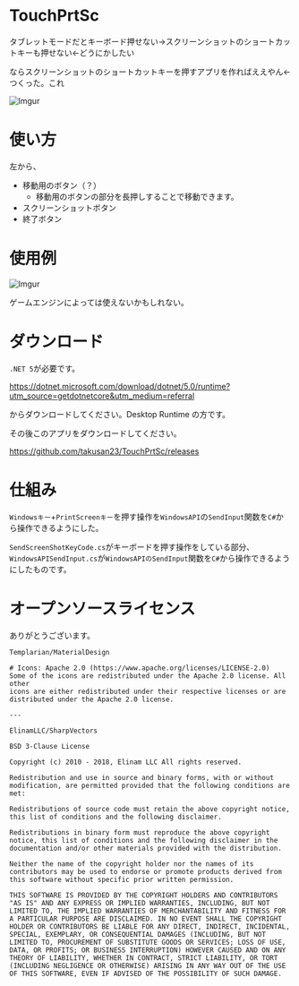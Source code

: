 ﻿# TouchPrtSc

タブレットモードだとキーボード押せない→スクリーンショットのショートカットキーも押せない←どうにかしたい  

ならスクリーンショットのショートカットキーを押すアプリを作ればええやん←つくった。これ

![Imgur](https://imgur.com/AyttNrS.png)

# 使い方
左から、

- 移動用のボタン（？）
    - 移動用のボタンの部分を長押しすることで移動できます。
- スクリーンショットボタン
- 終了ボタン

# 使用例

![Imgur](https://imgur.com/ukEHgS3.png)

ゲームエンジンによっては使えないかもしれない。

# ダウンロード

`.NET 5`が必要です。  

https://dotnet.microsoft.com/download/dotnet/5.0/runtime?utm_source=getdotnetcore&utm_medium=referral

からダウンロードしてください。Desktop Runtime の方です。

その後このアプリをダウンロードしてください。  

https://github.com/takusan23/TouchPrtSc/releases

# 仕組み
`Windowsキー`+`PrintScreenキー`を押す操作を`WindowsAPI`の`SendInput`関数を`C#`から操作できるようにした。

`SendScreenShotKeyCode.cs`がキーボードを押す操作をしている部分、`WindowsAPISendInput.cs`が`WindowsAPIのSendInput`関数を`C#`から操作できるようにしたものです。

# オープンソースライセンス
ありがとうございます。

```
Templarian/MaterialDesign

# Icons: Apache 2.0 (https://www.apache.org/licenses/LICENSE-2.0)
Some of the icons are redistributed under the Apache 2.0 license. All other
icons are either redistributed under their respective licenses or are
distributed under the Apache 2.0 license.

---

ElinamLLC/SharpVectors

BSD 3-Clause License

Copyright (c) 2010 - 2018, Elinam LLC All rights reserved.

Redistribution and use in source and binary forms, with or without modification, are permitted provided that the following conditions are met:

Redistributions of source code must retain the above copyright notice, this list of conditions and the following disclaimer.

Redistributions in binary form must reproduce the above copyright notice, this list of conditions and the following disclaimer in the documentation and/or other materials provided with the distribution.

Neither the name of the copyright holder nor the names of its contributors may be used to endorse or promote products derived from this software without specific prior written permission.

THIS SOFTWARE IS PROVIDED BY THE COPYRIGHT HOLDERS AND CONTRIBUTORS "AS IS" AND ANY EXPRESS OR IMPLIED WARRANTIES, INCLUDING, BUT NOT LIMITED TO, THE IMPLIED WARRANTIES OF MERCHANTABILITY AND FITNESS FOR A PARTICULAR PURPOSE ARE DISCLAIMED. IN NO EVENT SHALL THE COPYRIGHT HOLDER OR CONTRIBUTORS BE LIABLE FOR ANY DIRECT, INDIRECT, INCIDENTAL, SPECIAL, EXEMPLARY, OR CONSEQUENTIAL DAMAGES (INCLUDING, BUT NOT LIMITED TO, PROCUREMENT OF SUBSTITUTE GOODS OR SERVICES; LOSS OF USE, DATA, OR PROFITS; OR BUSINESS INTERRUPTION) HOWEVER CAUSED AND ON ANY THEORY OF LIABILITY, WHETHER IN CONTRACT, STRICT LIABILITY, OR TORT (INCLUDING NEGLIGENCE OR OTHERWISE) ARISING IN ANY WAY OUT OF THE USE OF THIS SOFTWARE, EVEN IF ADVISED OF THE POSSIBILITY OF SUCH DAMAGE.
```
